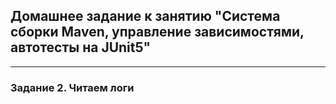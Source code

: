 ## Домашнее задание к занятию "Система сборки Maven, управление зависимостями, автотесты на JUnit5"
__________________________________________
### Задание 2. Читаем логи